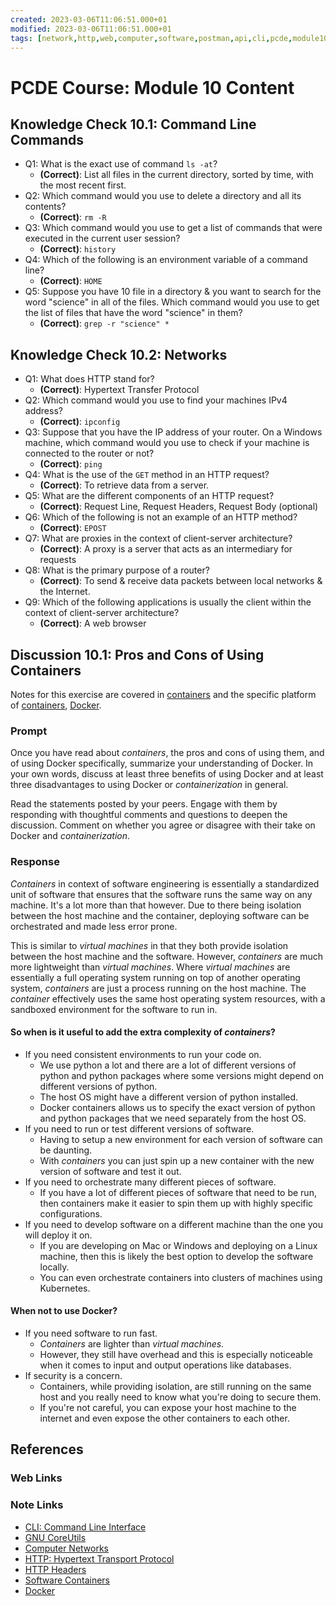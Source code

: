```yaml
---
created: 2023-03-06T11:06:51.000+01
modified: 2023-03-06T11:06:51.000+01
tags: [network,http,web,computer,software,postman,api,cli,pcde,module10]
---
```

# PCDE Course: Module 10 Content

## Knowledge Check 10.1: Command Line Commands

* Q1: What is the exact use of command `ls -at`?
  * **(Correct)**: List all files in the current directory, sorted by time,
with the most recent first.
* Q2: Which command would you use to delete a directory and all its contents?
  * **(Correct)**: `rm -R`
* Q3: Which command would you use to get a list of commands that
were executed in the current user session?
  * **(Correct)**: `history`
* Q4: Which of the following is an environment variable of a command line?
  * **(Correct)**: `HOME`
* Q5: Suppose you have 10 file in a directory & you want to search for
the word "science" in all of the files.
Which command would you use to get the list of files that
have the word "science" in them?
  * **(Correct)**: `grep -r "science" *`

## Knowledge Check 10.2: Networks

* Q1: What does HTTP stand for?
  * **(Correct)**: Hypertext Transfer Protocol
* Q2: Which command would you use to find your machines IPv4 address?
  * **(Correct)**: `ipconfig`
* Q3: Suppose that you have the IP address of your router.
On a Windows machine, which command would you use to check if
your machine is connected to the router or not?
  * **(Correct)**: `ping`
* Q4: What is the use of the `GET` method in an HTTP request?
  * **(Correct)**: To retrieve data from a server.
* Q5: What are the different components of an HTTP request?
  * **(Correct)**: Request Line, Request Headers, Request Body (optional)
* Q6: Which of the following is not an example of an HTTP method?
  * **(Correct)**: `EPOST`
* Q7: What are proxies in the context of client-server architecture?
  * **(Correct)**: A proxy is a server that acts as an intermediary for requests
* Q8: What is the primary purpose of a router?
  * **(Correct)**: To send & receive data packets between local networks & the Internet.
* Q9: Which of the following applications is usually the client within
the context of client-server architecture?
  * **(Correct)**: A web browser

## Discussion 10.1: Pros and Cons of Using Containers

Notes for this exercise are covered in [containers][container-zk] and
the specific platform of [containers][container-zk], [Docker][docker-zk].

### Prompt

Once you have read about *containers*, the pros and cons of using them,
and of using Docker specifically, summarize your understanding of Docker.
In your own words,
discuss at least three benefits of using Docker and
at least three disadvantages to using Docker or *containerization* in general.

Read the statements posted by your peers.
Engage with them by responding with thoughtful comments and questions to
deepen the discussion.
Comment on whether you agree or disagree with
their take on Docker and *containerization*.

### Response

*Containers* in context of
software engineering is essentially a standardized unit of software that ensures
that the software runs the same way on any machine.
It's a lot more than that however.
Due to there being isolation between the host machine and the container,
deploying software can be orchestrated and made less error prone.

This is similar to *virtual machines* in that they both provide isolation
between the host machine and the software.
However, *containers* are much more lightweight than *virtual machines*.
Where *virtual machines* are essentially a full operating system running
on top of another operating system,
*containers* are just a process running on the host machine.
The *container* effectively uses the same host operating system resources,
with a sandboxed environment for the software to run in.

#### So when is it useful to add the extra complexity of *containers*?

* If you need consistent environments to run your code on.
  * We use python a lot and there are a lot of different versions of python and
python packages where some versions might depend on different versions of python.
  * The host OS might have a different version of python installed.
  * Docker containers allows us to specify the exact version of python and
python packages that we need separately from the host OS.
* If you need to run or test different versions of software.
  * Having to setup a new environment for each version of software can be daunting.
  * With *containers* you can just spin up a new container with the new version
of software and test it out.
* If you need to orchestrate many different pieces of software.
  * If you have a lot of different pieces of software that need to be run,
then containers make it easier to spin them up with highly specific configurations.
* If you need to develop software on a different machine than the one you will
deploy it on.
  * If you are developing on Mac or Windows and deploying on a Linux machine, then
this is likely the best option to develop the software locally.
  * You can even orchestrate containers into clusters of machines using Kubernetes.

#### When not to use Docker?

* If you need software to run fast.
  * *Containers* are lighter than *virtual machines*.
  * However, they still have overhead and this is especially noticeable when
it comes to input and output operations like databases.
* If security is a concern.
  * Containers, while providing isolation, are still running on the same host
and you really need to know what you're doing to secure them.
  * If you're not careful, you can expose your host machine to the internet
and even expose the other containers to each other.

## References

### Web Links

<!-- Hidden References -->

### Note Links

* [CLI: Command Line Interface][cli-zk]
* [GNU CoreUtils][coreutils-zk]
* [Computer Networks][network-zk]
* [HTTP: Hypertext Transport Protocol][http-zk]
* [HTTP Headers][http-headers-zk]
* [Software Containers][container-zk]
* [Docker][docker-zk]

<!-- Hidden References -->
[cli-zk]: ./cli.md "CLI: Command Line Interface"
[coreutils-zk]: ./coreutils.md "GNU CoreUtils"
[network-zk]: ./network.md "Computer Networks"
[http-zk]: ./http.md "HTTP: Hypertext Transport Protocol"
[http-headers-zk]: ./http-headers.md "HTTP Headers"
[container-zk]: ./container.md "Software Containers"
[docker-zk]: ./docker.md "Docker"

